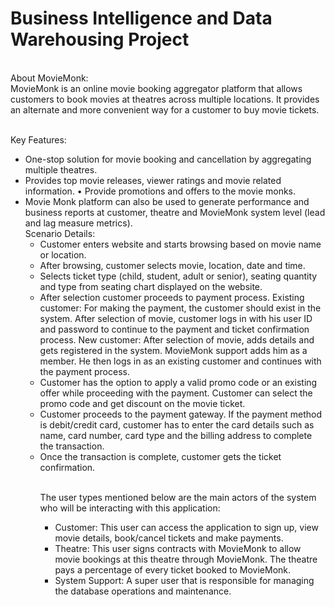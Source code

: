 # Business Intelligence and Data Warehousing Project
<br>About MovieMonk: <br>
MovieMonk is an online movie booking aggregator platform that allows customers to book movies at theatres across multiple locations. It provides an alternate and more convenient way for a customer to buy movie tickets. 
 
 <br>Key Features: 
  <ul><li> One-stop solution for movie booking and cancellation by aggregating multiple theatres.  </li><li> Provides top movie releases, viewer ratings and movie related information. • Provide promotions and offers to the movie monks.  </li><li> Movie Monk platform can also be used to generate performance and business reports at customer, theatre and MovieMonk system level (lead and lag measure metrics). 

<br> 
Scenario Details: <ul><li> Customer enters website and starts browsing based on movie name or location. </li><li> After browsing, customer selects movie, location, date and time. </li><li> Selects ticket type (child, student, adult or senior), seating quantity and type from seating chart displayed on the website. </li><li> After selection customer proceeds to payment process. Existing customer: For making the payment, the customer should exist in the system. After selection of movie, customer logs in with his user ID and password to continue to the payment and ticket confirmation process. New customer: After selection of movie, adds details and gets registered in the system. MovieMonk support adds him as a member. He then logs in as an existing customer and continues with the payment process. </li><li> Customer has the option to apply a valid promo code or an existing offer while proceeding with the payment. Customer can select the promo code and get discount on the movie ticket. </li><li> Customer proceeds to the payment gateway. If the payment method is debit/credit card, customer has to enter the card details such as name, card number, card type and the billing address to complete the transaction. </li><li> Once the transaction is complete, customer gets the ticket confirmation. 

<br>The user types mentioned below are the main actors of the system who will be interacting with this application: 
 
 <ul><li> Customer: This user can access the application to sign up, view movie details, book/cancel tickets and make payments. </li><li> Theatre: This user signs contracts with MovieMonk to allow movie bookings at this theatre through MovieMonk. The theatre pays a percentage of every ticket booked to MovieMonk. </li><li> System Support: A super user that is responsible for managing the database operations and maintenance.
